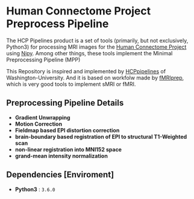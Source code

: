 # Human Connectome Project Preprocess Pipeline
The HCP Pipelines product is a set of tools (primarily, but not exclusively, Python3) for processing MRI images for the [Human Connectome Project](https://www.humanconnectome.org/) using [Nipy](https://nipy.org/). Among other things, these tools implement the Minimal Preprocessing Pipeline (MPP)

This Repository is inspired and implemented by [HCPpipelines](https://github.com/Washington-University/HCPpipelines) of Washington-University. And it is based on workfolw made by [fMRIprep](https://fmriprep.readthedocs.io/en/stable/), which is very good tools to implement sMRI or fMRI.

## Preprocessing Pipeline Details
* **Gradient Unwrapping**
* **Motion Correction**
* **Fieldmap based EPI distortion correction**
* **brain-boundary based registration of EPI to structural T1-Weighted scan**
* **non-linear registration into MNI152 space**
* **grand-mean intensity normalization**


## Dependencies [Enviroment]
* **Python3** : `3.6.0`
